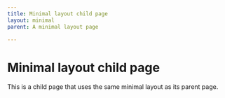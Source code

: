 ```yaml
---
title: Minimal layout child page
layout: minimal
parent: A minimal layout page

---
```


# Minimal layout child page

This is a child page that uses the same minimal layout as its parent page.
